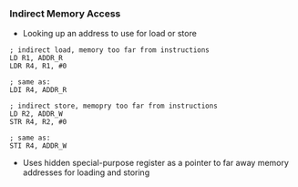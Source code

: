 ### Indirect Memory Access
- Looking up an address to use for load or store
```
; indirect load, memory too far from instructions
LD R1, ADDR_R
LDR R4, R1, #0

; same as:
LDI R4, ADDR_R

; indirect store, memopry too far from instructions
LD R2, ADDR_W
STR R4, R2, #0

; same as:
STI R4, ADDR_W
```
- Uses hidden special-purpose register as a pointer to far away memory addresses for loading and storing